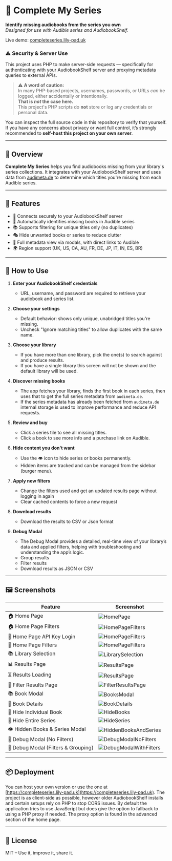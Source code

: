 
# 📘 Complete My Series

**Identify missing audiobooks from the series you own**  
*Designed for use with Audible series and AudiobookShelf.*

Live demo: [completeseries.lily-pad.uk](https://completeseries.lily-pad.uk)

### ⚠️ Security & Server Use

This project uses PHP to make server-side requests — specifically for authenticating with your AudiobookShelf server and proxying metadata queries to external APIs.

> ⚠️ **A word of caution:**  
> In many PHP-based projects, usernames, passwords, or URLs *can* be logged, either accidentally or intentionally.  
> **That is *not* the case here.**  
> This project's PHP scripts do **not** store or log any credentials or personal data.

You can inspect the full source code in this repository to verify that yourself. If you have any concerns about privacy or want full control, it’s strongly recommended to **self-host this project on your own server**.


---

## 🚀 Overview

**Complete My Series** helps you find audiobooks missing from your library's series collections. It integrates with your AudiobookShelf server and uses data from [audimeta.de](https://audimeta.de) to determine which titles you're missing from each Audible series.

---

## 🔧 Features

- 🔐 Connects securely to your AudiobookShelf server  
- 🔎 Automatically identifies missing books in Audible series  
- 📚 Supports filtering for unique titles only (no duplicates)  
- 🎭 Hide unwanted books or series to reduce clutter  
- 💬 Full metadata view via modals, with direct links to Audible  
- 🌍 Region support (UK, US, CA, AU, FR, DE, JP, IT, IN, ES, BR)

---

## 🧪 How to Use

1. **Enter your AudiobookShelf credentials**  
   - URL, username, and password are required to retrieve your audiobook and series list.

2. **Choose your settings**  
   - Default behavior: shows only unique, unabridged titles you're missing.  
   - Uncheck "Ignore matching titles" to allow duplicates with the same name.

3. **Choose your library**  
   - If you have more than one library, pick the one(s) to search against and produce results.
   - If you have a single library this screen will not be shown and the default library will be used. 

4. **Discover missing books**  
   - The app fetches your library, finds the first book in each series, then uses that to get the full series metadata from `audimeta.de`.
   - If the series metadata has already been fetched from `audimeta.de` internal storage is used to improve performance and reduce API requests.

5. **Review and buy**  
   - Click a series tile to see all missing titles.  
   - Click a book to see more info and a purchase link on Audible.

6. **Hide content you don't want**  
   - Use the 👁️ icon to hide series or books permanently.  
   - Hidden items are tracked and can be managed from the sidebar (burger menu).

7. **Apply new filters**  
   - Change the filters used and get an updated results page without logging in again
   - Clear cached contents to force a new request

8. **Download results**  
   - Download the results to CSV or Json format

9. **Debug Modal**
   - The Debug Modal provides a detailed, real-time view of your library’s data and applied filters, helping with troubleshooting and understanding the app’s logic.
   - Group results
   - Filter results
   - Download results as JSON or CSV
---

## 🖼️ Screenshots

| Feature | Screenshot |
|--------|------------|
| 🏠 Home Page | ![HomePage](https://raw.githubusercontent.com/xFrieDSpuDx/completeseries/refs/heads/main/ExampleImages/HomepageFilterClosed.png) |
| 🏠 Home Page Filters | ![HomePageFilters](https://raw.githubusercontent.com/xFrieDSpuDx/completeseries/refs/heads/main/ExampleImages/HomepageFilterOpen.png) |
| 🔑 Home Page API Key Login | ![HomePageFilters](https://raw.githubusercontent.com/xFrieDSpuDx/completeseries/refs/heads/main/ExampleImages/LoginWithAPIKey.png) |
| 🔀 Home Page Filters | ![HomePageFilters](https://raw.githubusercontent.com/xFrieDSpuDx/completeseries/refs/heads/main/ExampleImages/PHPProxyAndWarning.png) |
| 📚 Library Selection | ![LibrarySelection](https://raw.githubusercontent.com/xFrieDSpuDx/completeseries/refs/heads/main/ExampleImages/LibrarySelect.png) |
| 📊 Results Page | ![ResultsPage](https://raw.githubusercontent.com/xFrieDSpuDx/completeseries/refs/heads/main/ExampleImages/ResultsPage.png) |
| ⏳ Results Loading | ![ResultsPage](https://raw.githubusercontent.com/xFrieDSpuDx/completeseries/refs/heads/main/ExampleImages/ResultsLoadingPlaceholder.png) |
| 🧰 Filter Results Page | ![FilterResultsPage](https://raw.githubusercontent.com/xFrieDSpuDx/completeseries/refs/heads/main/ExampleImages/FilterOptionsAfterResults.png) |
| 📚 Book Modal | ![BooksModal](https://raw.githubusercontent.com/xFrieDSpuDx/completeseries/refs/heads/main/ExampleImages/BooksModal.png) |
| 📖 Book Details | ![BookDetails](https://raw.githubusercontent.com/xFrieDSpuDx/completeseries/refs/heads/main/ExampleImages/BookDetails.png) |
| 🙈 Hide Individual Book | ![HideBooks](https://raw.githubusercontent.com/xFrieDSpuDx/completeseries/refs/heads/main/ExampleImages/HideBooks.png) |
| 🚫 Hide Entire Series | ![HideSeries](https://raw.githubusercontent.com/xFrieDSpuDx/completeseries/refs/heads/main/ExampleImages/HideSeries.png) |
| 👁️ Hidden Books & Series Modal | ![HiddenBooksAndSeries](https://raw.githubusercontent.com/xFrieDSpuDx/completeseries/refs/heads/main/ExampleImages/HiddenBooksAndSeries.png) |
| 🐞 Debug Modal (No Filters) | ![DebugModalNoFilters](https://raw.githubusercontent.com/xFrieDSpuDx/completeseries/refs/heads/main/ExampleImages/Debug.png) |
| 🐞 Debug Modal (Filters & Grouping) | ![DebugModalWithFilters](https://raw.githubusercontent.com/xFrieDSpuDx/completeseries/refs/heads/main/ExampleImages/DebugFilterGroup.png) |

---

## 📦 Deployment

You can host your own version or use the one at [https://completeseries.lily-pad.uk](https://completeseries.lily-pad.uk). The project is as client-side as possible, however older AudiobookShelf installs and certain setups rely on PHP to stop CORS issues. By default the application tries to use JavaScript but does give the option to fallback to using a PHP proxy if needed. The proxy option is found in the advanced section of the home page.

---

## 📄 License

MIT – Use it, improve it, share it.